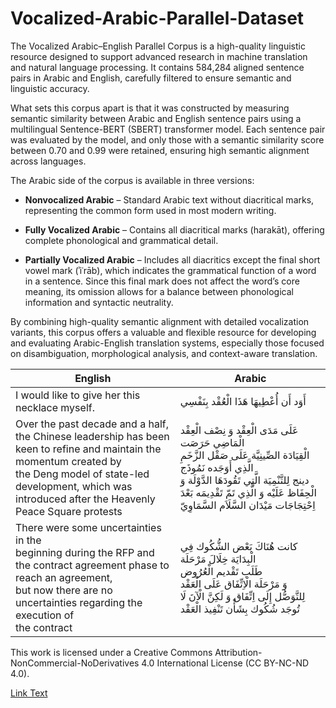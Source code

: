 # Vocalized-Arabic-Parallel-Dataset
The Vocalized Arabic–English Parallel Corpus is a high-quality linguistic resource designed to support advanced research in machine translation and natural language processing. It contains 584,284 aligned sentence pairs in Arabic and English, carefully filtered to ensure semantic and linguistic accuracy.

What sets this corpus apart is that it was constructed by measuring semantic similarity between Arabic and English sentence pairs using a multilingual Sentence-BERT (SBERT) transformer model. Each sentence pair was evaluated by the model, and only those with a semantic similarity score between 0.70 and 0.99 were retained, ensuring high semantic alignment across languages.

The Arabic side of the corpus is available in three versions:

- **Nonvocalized Arabic** – Standard Arabic text without diacritical marks, representing the common form used in most modern writing.

- **Fully Vocalized Arabic** – Contains all diacritical marks (harakāt), offering complete phonological and grammatical detail.

- **Partially Vocalized Arabic** – Includes all diacritics except the final short vowel mark (ʾiʿrāb), which indicates the grammatical function of a word in a sentence. Since this final mark does not affect the word’s core meaning, its omission allows for a balance between phonological information and syntactic neutrality.

By combining high-quality semantic alignment with detailed vocalization variants, this corpus offers a valuable and flexible resource for developing and evaluating Arabic-English translation systems, especially those focused on disambiguation, morphological analysis, and context-aware translation.

|                        English                              |           Arabic         |
|-------------------------------------------------------------|--------------------------|
| I would like to give her this necklace myself.              | أَوَد أَن أُعْطِيهَا هَذَا الْعُقْد بِنَفْسِي     |
| Over the past decade and a half, the Chinese leadership has been <br> keen to refine and maintain the momentum created by <br> the Deng model of state-led development, which was <br> introduced after the Heavenly Peace Square protests        |عَلَى مَدَى الْعِقْد وَ نِصْف الْعِقْد الْمَاضِي حَرَصَت <br> الْقِيَادَة الصِّينِيَّة عَلَى صَقْل الزَّخَمِ الَّذِي أَوَجَده نَمُوذَج <br> دينج لِلتَّنْمِيَة الَّتِي تَقُودَهَا الدَّوْلَة وَ الْحِفَاظ عَلَيْه وَ الَّذِي تَمّ تَقْدِيمَه بَعْدَ اِحْتِجَاجَات مَيْدَان السَّلَاَم السَّمَاوِيّ|              
|There were some uncertainties in the <br> beginning during the RFP and the contract agreement phase to reach an agreement, <br> but now there are no uncertainties regarding the execution of <br> the contract                                               | كانت هُنَاكَ بَعْض الشُّكُوك فِي الْبِدَايَة خِلَالَ مَرْحَلَة  <br> طَلَب تَقْديم الْعُرُوض  <br> وَ مَرْحَلَة الْاِتِّفَاق عَلَى الْعَقْد لِلتَّوَصُّل إِلَى اِتِّفَاق وَ لَكِنَّ الْآنَ لَا تُوجَد شُكُوك بِشَأْن تَنْفِيذ الْعَقْد|
 
This work is licensed under a Creative Commons Attribution-NonCommercial-NoDerivatives 4.0 International License (CC BY-NC-ND 4.0).

[Link Text]([https://creativecommons.org/licenses/by-nc-nd/4.0/]) 
